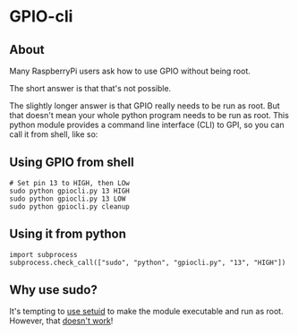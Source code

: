 # GPIO-cli

## About
Many RaspberryPi users ask how to use GPIO without being root.

The short answer is that that's not possible.

The slightly longer answer is that GPIO really needs to be run as root.
But that doesn't mean your whole python program needs to be run as root. This python module provides a command line interface (CLI) to GPI, so you can call it from shell, like so:

## Using GPIO from shell
```
# Set pin 13 to HIGH, then LOw
sudo python gpiocli.py 13 HIGH
sudo python gpiocli.py 13 LOW
sudo python gpiocli.py cleanup
```

## Using it from python

    import subprocess
    subprocess.check_call(["sudo", "python", "gpiocli.py", "13", "HIGH"])

## Why use sudo?
It's tempting to [use setuid](http://www.tuxation.com/setuid-on-shell-scripts.html) to make the module executable and run as root.
However, that [doesn't work](http://stackoverflow.com/a/8314858)!

